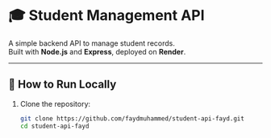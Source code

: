 # 🎓 Student Management API

A simple backend API to manage student records.  
Built with **Node.js** and **Express**, deployed on **Render**.

---

## 🚀 How to Run Locally

1. Clone the repository:
   ```bash
   git clone https://github.com/faydmuhammed/student-api-fayd.git
   cd student-api-fayd
